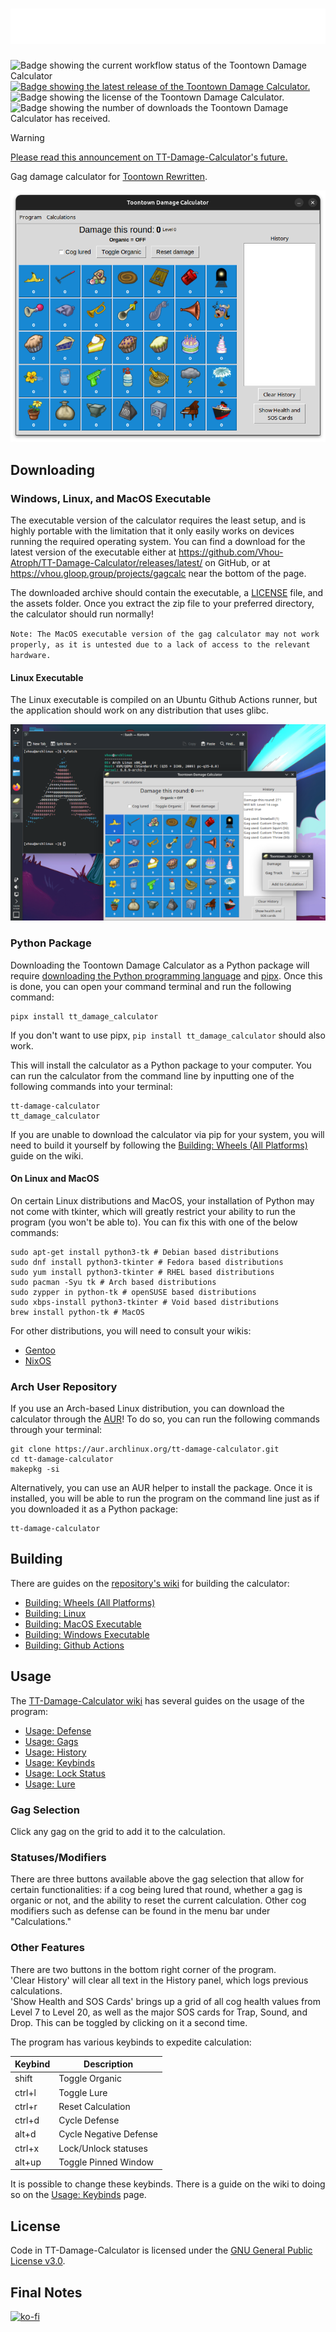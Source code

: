 # ![TT-Damage-Calculator](wiki/headerfooter.png)

![Badge showing the current workflow status of the Toontown Damage Calculator](https://img.shields.io/github/actions/workflow/status/Vhou-Atroph/TT-Damage-Calculator/ci.yml) [![Badge showing the latest release of the Toontown Damage Calculator.](https://img.shields.io/github/v/release/Vhou-Atroph/TT-Damage-Calculator)](https://github.com/Vhou-Atroph/TT-Damage-Calculator/releases/latest) ![Badge showing the license of the Toontown Damage Calculator.](https://img.shields.io/github/license/Vhou-Atroph/TT-Damage-Calculator) ![Badge showing the number of downloads the Toontown Damage Calculator has received.](https://img.shields.io/github/downloads/Vhou-Atroph/TT-Damage-Calculator/total)

> [!WARNING]
> [Please read this announcement on TT-Damage-Calculator's future.](https://github.com/Vhou-Atroph/TT-Damage-Calculator/discussions/21)

 Gag damage calculator for [Toontown Rewritten](https://toontownrewritten.com/).

![The Program](wiki/preview.png)

## Downloading

### Windows, Linux, and MacOS Executable

The executable version of the calculator requires the least setup, and is highly portable with the limitation that it only easily works on devices running the required operating system. You can find a download for the latest version of the executable either at <https://github.com/Vhou-Atroph/TT-Damage-Calculator/releases/latest/> on GitHub, or at <https://vhou.gloop.group/projects/gagcalc> near the bottom of the page.

The downloaded archive should contain the executable, a [LICENSE](LICENSE) file, and the assets folder. Once you extract the zip file to your preferred directory, the calculator should run normally!

`Note: The MacOS executable version of the gag calculator may not work properly, as it is untested due to a lack of access to the relevant hardware.`

#### Linux Executable

The Linux executable is compiled on an Ubuntu Github Actions runner, but the application should work on any distribution that uses glibc.

![TT-Damage-Calculator running on Arch Linux](wiki/arch.png)

### Python Package

Downloading the Toontown Damage Calculator as a Python package will require [downloading the Python programming language](https://www.python.org/downloads/) and [pipx](https://pipx.pypa.io/stable/installation/). Once this is done, you can open your command terminal and run the following command:

```shell
pipx install tt_damage_calculator
```

If you don't want to use pipx, `pip install tt_damage_calculator` should also work.

This will install the calculator as a Python package to your computer. You can run the calculator from the command line by inputting one of the following commands into your terminal:

```shell
tt-damage-calculator
tt_damage_calculator
```

If you are unable to download the calculator via pip for your system, you will need to build it yourself by following the [Building: Wheels (All Platforms)](https://github.com/Vhou-Atroph/TT-Damage-Calculator/wiki/Building:-Wheels-(All-Platforms)) guide on the wiki.

#### On Linux and MacOS

On certain Linux distributions and MacOS, your installation of Python may not come with tkinter, which will greatly restrict your ability to run the program (you won't be able to). You can fix this with one of the below commands:

```shell
sudo apt-get install python3-tk # Debian based distributions
sudo dnf install python3-tkinter # Fedora based distributions
sudo yum install python3-tkinter # RHEL based distributions
sudo pacman -Syu tk # Arch based distributions
sudo zypper in python-tk # openSUSE based distributions
sudo xbps-install python3-tkinter # Void based distributions
brew install python-tk # MacOS
```

For other distributions, you will need to consult your wikis:

- [Gentoo](https://wiki.gentoo.org/wiki/Tkinter)
- [NixOS](https://nixos.wiki/wiki/Python)

### Arch User Repository

If you use an Arch-based Linux distribution, you can download the calculator through the [AUR](https://aur.archlinux.org/)! To do so, you can run the following commands through your terminal:

```shell
git clone https://aur.archlinux.org/tt-damage-calculator.git
cd tt-damage-calculator
makepkg -si
```

Alternatively, you can use an AUR helper to install the package. Once it is installed, you will be able to run the program on the command line just as if you downloaded it as a Python package:

```shell
tt-damage-calculator
```

## Building

There are guides on the [repository's wiki](https://github.com/Vhou-Atroph/TT-Damage-Calculator/wiki) for building the calculator:

- [Building: Wheels (All Platforms)](https://github.com/Vhou-Atroph/TT-Damage-Calculator/wiki/Building:-Wheels-(All-Platforms))
- [Building: Linux](https://github.com/Vhou-Atroph/TT-Damage-Calculator/wiki/Building:-Linux)
- [Building: MacOS Executable](https://github.com/Vhou-Atroph/TT-Damage-Calculator/wiki/Building:-MacOS-Executable)
- [Building: Windows Executable](https://github.com/Vhou-Atroph/TT-Damage-Calculator/wiki/Building:-Windows-Executable)
- [Building: Github Actions](https://github.com/Vhou-Atroph/TT-Damage-Calculator/wiki/Building:-Github-Actions)

## Usage

The [TT-Damage-Calculator wiki](https://github.com/Vhou-Atroph/TT-Damage-Calculator/wiki) has several guides on the usage of the program:

- [Usage: Defense](https://github.com/Vhou-Atroph/TT-Damage-Calculator/wiki/Usage:-Defense)
- [Usage: Gags](https://github.com/Vhou-Atroph/TT-Damage-Calculator/wiki/Usage:-Gags)
- [Usage: History](https://github.com/Vhou-Atroph/TT-Damage-Calculator/wiki/Usage:-History)
- [Usage: Keybinds](https://github.com/Vhou-Atroph/TT-Damage-Calculator/wiki/Usage:-Keybinds)
- [Usage: Lock Status](https://github.com/Vhou-Atroph/TT-Damage-Calculator/wiki/Usage:-Lock-Status)
- [Usage: Lure](https://github.com/Vhou-Atroph/TT-Damage-Calculator/wiki/Usage:-Lure)

### Gag Selection

Click any gag on the grid to add it to the calculation.

### Statuses/Modifiers

There are three buttons available above the gag selection that allow for certain functionalities: if a cog being lured that round, whether a gag is organic or not, and the ability to reset the current calculation. Other cog modifiers such as defense can be found in the menu bar under "Calculations."

### Other Features

There are two buttons in the bottom right corner of the program.  
'Clear History' will clear all text in the History panel, which logs previous calculations.  
'Show Health and SOS Cards' brings up a grid of all cog health values from Level 7 to Level 20, as well as the major SOS cards for Trap, Sound, and Drop. This can be toggled by clicking on it a second time.

The program has various keybinds to expedite calculation:

| Keybind     | Description             |
| ----------- | ----------------------- |
| shift       | Toggle Organic          |
| ctrl+l      | Toggle Lure             |
| ctrl+r      | Reset  Calculation      |
| ctrl+d      | Cycle  Defense          |
| alt+d       | Cycle  Negative Defense |
| ctrl+x      | Lock/Unlock statuses    |
| alt+up      | Toggle Pinned Window    |

It is possible to change these keybinds. There is a guide on the wiki to doing so on the [Usage: Keybinds](https://github.com/Vhou-Atroph/TT-Damage-Calculator/wiki/Usage:-Keybinds#editing-a-keybind) page.

## License

Code in TT-Damage-Calculator is licensed under the [GNU General Public License v3.0](/LICENSE).

## Final Notes

[![ko-fi](https://ko-fi.com/img/githubbutton_sm.svg)](https://ko-fi.com/I2I65IWZG)
